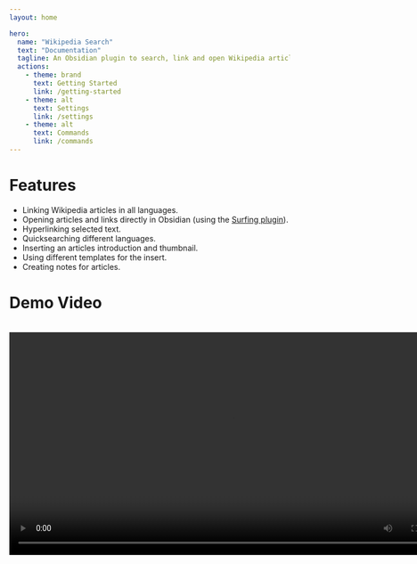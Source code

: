 ```yaml
---
layout: home

hero:
  name: "Wikipedia Search"
  text: "Documentation"
  tagline: An Obsidian plugin to search, link and open Wikipedia articles directly from the app.
  actions:
    - theme: brand
      text: Getting Started
      link: /getting-started
    - theme: alt
      text: Settings
      link: /settings
    - theme: alt
      text: Commands 
      link: /commands
---
```


# Features

- Linking Wikipedia articles in all languages.
- Opening articles and links directly in Obsidian (using the [Surfing plugin](https://github.com/PKM-er/Obsidian-Surfing)).
- Hyperlinking selected text.
- Quicksearching different languages.
- Inserting an articles introduction and thumbnail.
- Using different templates for the insert.
- Creating notes for articles.

# Demo Video

<br/>

<video style="width:800px" controls>
<source src="/demo.mp4" type="video/mp4"/>
</video>
